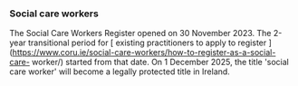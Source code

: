 ###  Social care workers

The Social Care Workers Register opened on 30 November 2023. The 2-year
transitional period for [ existing practitioners to apply to register
](https://www.coru.ie/social-care-workers/how-to-register-as-a-social-care-
worker/) started from that date. On 1 December 2025, the title 'social care
worker' will become a legally protected title in Ireland.

